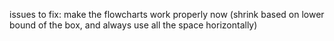 issues to fix:
make the flowcharts work properly now (shrink based on lower bound of the box, and always use all the space horizontally)